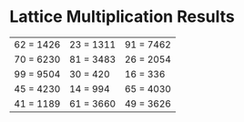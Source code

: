 # Lattice Multiplication Results

|   |   |   |
|---|---|---|
| 62 = 1426 | 23 = 1311 | 91 = 7462 |
| 70 = 6230 | 81 = 3483 | 26 = 2054 |
| 99 = 9504 | 30 = 420 | 16 = 336 |
| 45 = 4230 | 14 = 994 | 65 = 4030 |
| 41 = 1189 | 61 = 3660 | 49 = 3626 |
